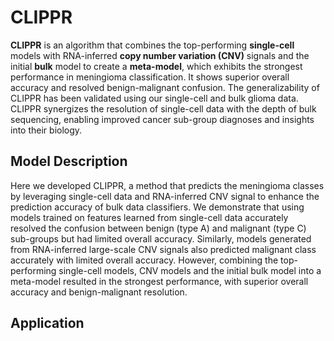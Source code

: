 # CLIPPR
**CLIPPR** is an algorithm that combines the top-performing **single-cell** models with RNA-inferred **copy number variation (CNV)** signals and the initial **bulk** model to create a **meta-model**, which exhibits the strongest performance in meningioma classification. It shows superior overall accuracy and resolved benign-malignant confusion. The generalizability of CLIPPR has been validated using our single-cell and bulk glioma data. CLIPPR synergizes the resolution of single-cell data with the depth of bulk sequencing, enabling improved cancer sub-group diagnoses and insights into their biology.

## Model Description
Here we developed CLIPPR, a method that predicts the meningioma classes by leveraging single-cell data and RNA-inferred CNV signal to enhance the prediction accuracy of bulk data classifiers. We demonstrate that using models trained on features learned from single-cell data accurately resolved the confusion between benign (type A) and malignant (type C) sub-groups but had limited overall accuracy. Similarly, models generated from RNA-inferred large-scale CNV signals also predicted malignant class accurately with limited overall accuracy. However, combining the top-performing single-cell models, CNV models and the initial bulk model into a meta-model resulted in the strongest performance, with superior overall accuracy and benign-malignant resolution.


## Application


